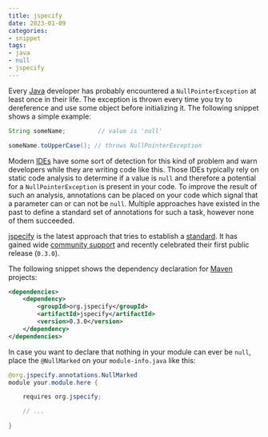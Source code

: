 ```yaml
---
title: jspecify
date: 2023-01-09
categories:
- snippet
tags:
- java
- null
- jspecify
---
```


Every [Java](https://www.java.com/) developer has probably encountered a `NullPointerException` at least once in their life. The exception is thrown every time you try to dereference and use some object before initializing it. The following snippet shows a simple example:

```java
String someName;         // value is 'null'

someName.toUpperCase(); // throws NullPointerException
```

Modern [IDEs](https://en.wikipedia.org/wiki/Integrated_development_environment) have some sort of detection for this kind of problem and warn developers while they are writing code like this. Those IDEs typically rely on static code analysis to determine if a value is `null` and therefore a potential for a `NullPointerException` is present in your code. To improve the result of such an analysis, annotations can be placed on your code which signal that a parameter can or can not be `null`. Multiple approaches have existed in the past to define a standard set of annotations for such a task, however none of them succeeded.

[jspecify](https://jspecify.dev/) is the latest approach that tries to establish a [standard](https://xkcd.com/927/). It has gained wide [community support](https://jspecify.dev/about) and recently celebrated their first public release (`0.3.0`).

The following snippet shows the dependency declaration for [Maven](https://maven.apache.org/) projects:

```xml
<dependencies>
    <dependency>
        <groupId>org.jspecify</groupId>
        <artifactId>jspecify</artifactId>
        <version>0.3.0</version>
    </dependency>
</dependencies>
```

In case you want to declare that nothing in your module can ever be `null`, place the `@NullMarked` on your `module-info.java` like this:

```java
@org.jspecify.annotations.NullMarked
module your.module.here {

    requires org.jspecify;

    // ...

}
```
